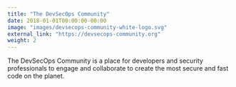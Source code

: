 ```yaml
---
title: "The DevSecOps Community"
date: 2018-01-01T00:00:00-00:00
image: "images/devsecops-community-white-logo.svg"
external_link: "https://devsecops-community.org"
weight: 2
---
```


The DevSecOps Community is a place for developers and security professionals to engage and collaborate to create the most secure and fast code on the planet.
